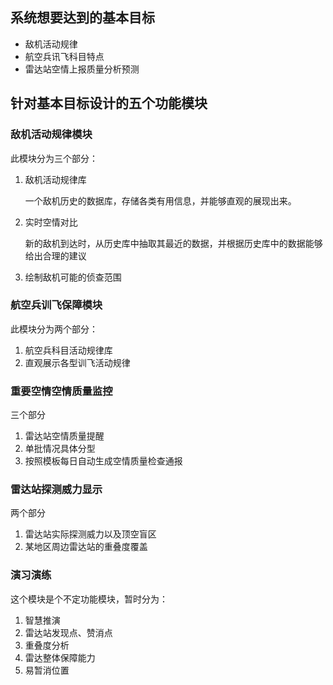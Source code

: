 ## 系统想要达到的基本目标

* 敌机活动规律
* 航空兵讯飞科目特点
* 雷达站空情上报质量分析预测



## 针对基本目标设计的五个功能模块

### 敌机活动规律模块

此模块分为三个部分：

1. 敌机活动规律库

   一个敌机历史的数据库，存储各类有用信息，并能够直观的展现出来。

2. 实时空情对比

   新的敌机到达时，从历史库中抽取其最近的数据，并根据历史库中的数据能够给出合理的建议

3. 绘制敌机可能的侦查范围

### 航空兵训飞保障模块

此模块分为两个部分：

1. 航空兵科目活动规律库
2. 直观展示各型训飞活动规律

### 重要空情空情质量监控

三个部分

1. 雷达站空情质量提醒
2. 单批情况具体分型
3. 按照模板每日自动生成空情质量检查通报

### 雷达站探测威力显示

两个部分

1. 雷达站实际探测威力以及顶空盲区
2. 某地区周边雷达站的重叠度覆盖

### 演习演练

这个模块是个不定功能模块，暂时分为：

1. 智慧推演
2. 雷达站发现点、赞消点
3. 重叠度分析
4. 雷达整体保障能力
5. 易暂消位置




